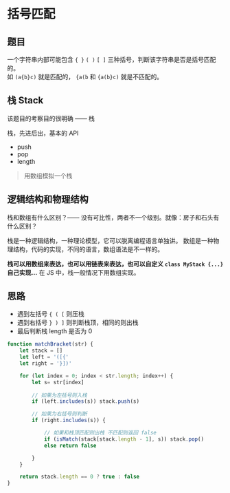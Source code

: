 # 括号匹配

## 题目

一个字符串内部可能包含 `{ }` `( )` `[ ]` 三种括号，判断该字符串是否是括号匹配的。<br>
如 `(a{b}c)` 就是匹配的， `{a(b` 和 `{a(b}c)` 就是不匹配的。



## 栈 Stack

该题目的考察目的很明确 —— 栈

栈，先进后出，基本的 API
- push
- pop
- length

> 用数组模拟一个栈



## 逻辑结构和物理结构

栈和数组有什么区别？—— 没有可比性，两者不一个级别。就像：房子和石头有什么区别？

栈是一种逻辑结构，一种理论模型，它可以脱离编程语言单独讲。
数组是一种物理结构，代码的实现，不同的语言，数组语法是不一样的。

**栈可以用数组来表达，也可以用链表来表达，也可以自定义 `class MyStack {...}` 自己实现…**
在 JS 中，栈一般情况下用数组实现。



## 思路

- 遇到左括号 `{ ( [` 则压栈
- 遇到右括号 `} ) ]` 则判断栈顶，相同的则出栈
- 最后判断栈 length 是否为 0

```js
function matchBracket(str) {
    let stack = []
    let left = '([{'
    let right = '}])'

    for (let index = 0; index < str.length; index++) {
        let s= str[index]
        
        // 如果为左括号则入栈
        if (left.includes(s)) stack.push(s)

        // 如果为右括号则判断
        if (right.includes(s)) {

            // 如果和栈顶匹配则出栈 不匹配则返回 false
            if (isMatch(stack[stack.length - 1], s)) stack.pop()
            else return false

        }
    }

    return stack.length == 0 ? true : false
}
```





